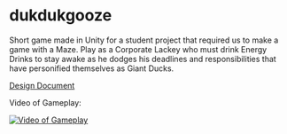 # dukdukgooze
Short game made in Unity for a student project that required us to make a game with a Maze. Play as a Corporate Lackey who must drink Energy Drinks to stay awake as he dodges his deadlines and responsibilities that have personified themselves as Giant Ducks.


[Design Document](DesignDocument/SOS_CA1_DesignDoc.doc)

Video of Gameplay:

[![Video of Gameplay](https://img.youtube.com/vi/7gG8cPPgAsc/hqdefault.jpg)](https://youtu.be/7gG8cPPgAsc)
